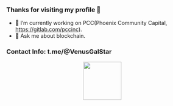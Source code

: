 ### Thanks for visiting my profile 👋


- 🔭 I’m currently working on PCC(Phoenix Community Capital, https://gitlab.com/pccinc).
- 💬 Ask me about blockchain.

### Contact Info: t.me/@VenusGalStar

<div id="header" align="center">
  <img src="https://media.giphy.com/media/M9gbBd9nbDrOTu1Mqx/giphy.gif" width="100"/>
</div>

<!--
- 🌱 I’m currently learning ...
- 👯 I’m looking to collaborate on ...
- 🤔 I’m looking for help with ...

- 📫 How to reach me: ...
- 😄 Pronouns: ...
- ⚡ Fun fact: ...
-->
